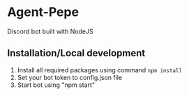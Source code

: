 # Agent-Pepe
Discord bot built with NodeJS

## Installation/Local development
1. Install all required packages using command `npm install`
2. Set your bot token to config.json file
3. Start bot using "npm start"
